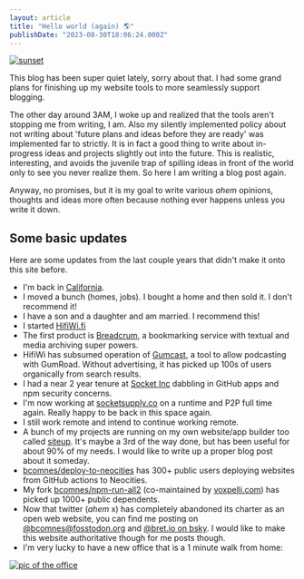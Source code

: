 ```yaml
---
layout: article
title: "Hello world (again) 🌎"
publishDate: "2023-08-30T18:06:24.000Z"
---
```


[![sunset](./sunset.jpeg)](./sunset.jpeg)

This blog has been super quiet lately, sorry about that.
I had some grand plans for finishing up my website tools to more seamlessly
support blogging.

The other day around 3AM, I woke up and realized that the tools aren't stopping me
from writing, I am.
Also my silently implemented policy about not writing about 'future plans and ideas before they are ready' was implemented far to strictly.
It is in fact a good thing to write about in-progress ideas and projects slightly out into the future.
This is realistic, interesting, and avoids the juvenile trap of spilling ideas in front of the world only to see you never realize them.
So here I am writing a blog post again.

Anyway, no promises, but it is my goal to write various *ahem* opinions, thoughts and ideas more often because nothing ever happens unless you write it down.

## Some basic updates

Here are some updates from the last couple years that didn't make it onto this site before.

- I'm back in [California](https://www.openstreetmap.org/#map=13/40.8455/-124.0532).
- I moved a bunch (homes, jobs). I bought a home and then sold it. I don't recommend it!
- I have a son and a daughter and am married. I recommend this!
- I started [HifiWi.fi](https://hifiwi.fi)
- The first product is [Breadcrum](http://breadcrum.net/), a bookmarking service with textual and media archiving super powers.
- HifiWi has subsumed operation of [Gumcast](http://gumcast.com/), a tool to allow podcasting with GumRoad. Without advertising, it has picked up 100s of users organically from search results.
- I had a near 2 year tenure at [Socket Inc](https://socket.dev) dabbling in GitHub apps and npm security concerns.
- I'm now working at [socketsupply.co](https://socketsupply.co) on a runtime and P2P full time again. Really happy to be back in this space again. 
- I still work remote and intend to continue working remote.
- A bunch of my projects are running on my own website/app builder too called [siteup](https://github.com/bcomnes/siteup). It's maybe a 3rd of the way done, but has been useful for about 90% of my needs. I would like to write up a proper blog post about it someday.
- [bcomnes/deploy-to-neocities](https://github.com/bcomnes/deploy-to-neocities/) has 300+ public users deploying websites from GitHub actions to Neocities.
- My fork [bcomnes/npm-run-all2](https://github.com/bcomnes/npm-run-all2) (co-maintained by [voxpelli.com](https://voxpelli.com)) has picked up 1000+ public dependents.
- Now that twitter (*ahem* x) has completely abandoned its charter as an open web website, you can find me posting on [@bcomnes@fosstodon.org](https://fosstodon.org/@bcomnes) and [@bret.io on bsky](https://bsky.app/profile/bret.io). I would like to make this website authoritative though for me posts though.
- I'm very lucky to have a new office that is a 1 minute walk from home:

[![pic of the office](./office.jpeg)](./office.jpeg)
